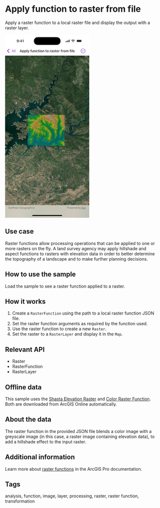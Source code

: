 # Apply function to raster from file

Apply a raster function to a local raster file and display the output with a raster layer.

![Image of Apply function to raster from file sample](apply-function-to-raster-from-file.png)

## Use case

Raster functions allow processing operations that can be applied to one or more rasters on the fly. A land survey agency may apply hillshade and aspect functions to rasters with elevation data in order to better determine the topography of a landscape and to make further planning decisions.

## How to use the sample

Load the sample to see a raster function applied to a raster.

## How it works

1. Create a `RasterFunction` using the path to a local raster function JSON file.
2. Set the raster function arguments as required by the function used.
3. Use the raster function to create a new `Raster`.
4. Set the raster to a `RasterLayer` and display it in the `Map`.

## Relevant API

* Raster
* RasterFunction
* RasterLayer

## Offline data

This sample uses the [Shasta Elevation Raster](https://www.arcgis.com/home/item.html?id=b051f5c3e01048f3bf11c59b41507896) and [Color Raster Function](https://www.arcgis.com/home/item.html?id=5356dbf91788474493467519e268cf87). Both are downloaded from ArcGIS Online automatically.

## About the data

The raster function in the provided JSON file blends a color image with a greyscale image (in this case, a raster image containing elevation data), to add a hillshade effect to the input raster.

## Additional information

Learn more about [raster functions](https://pro.arcgis.com/en/pro-app/latest/help/analysis/raster-functions/raster-functions.htm) in the ArcGIS Pro documentation.

## Tags

analysis, function, image, layer, processing, raster, raster function, transformation
